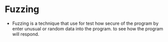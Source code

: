# Fuzzing
- Fuzzing is a technique that use for test how secure of the program by enter unusual or random data into the program. to see how the program will respond.
